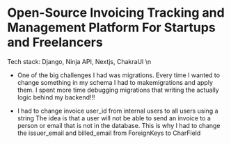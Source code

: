 # Open-Source Invoicing Tracking and Management Platform For Startups and Freelancers

Tech stack: Django, Ninja API, Nextjs, ChakraUI \n

- One of the big challenges I had was migrations. Every time I wanted to change something in my schema I had to makemigrations and apply them.
  I spent more time debugging migrations that writing the actually logic behind my backend!!!

- I had to change invoice user_id from internal users to all users using a string
  The idea is that a user will not be able to send an invoice to a person or email that is not in the database.
  This is why I had to change the issuer_email and billed_email from ForeignKeys to CharField
